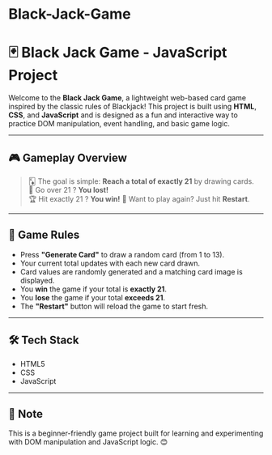 # Black-Jack-Game

# 🃏 Black Jack Game - JavaScript Project

Welcome to the **Black Jack Game**, a lightweight web-based card game inspired by the classic rules of Blackjack! This project is built using **HTML**, **CSS**, and **JavaScript** and is designed as a fun and interactive way to practice DOM manipulation, event handling, and basic game logic.

---

## 🎮 Gameplay Overview

> 🃎 The goal is simple: **Reach a total of exactly 21** by drawing cards.  
> 🙁 Go over 21 ? **You lost!**  
> 🏆 Hit exactly 21 ? **You win!**
> 🔄 Want to play again? Just hit **Restart**.

---

## 🧠 Game Rules

- Press **"Generate Card"** to draw a random card (from 1 to 13).
- Your current total updates with each new card drawn.
- Card values are randomly generated and a matching card image is displayed.
- You **win** the game if your total is **exactly 21**.
- You **lose** the game if your total **exceeds 21**.
- The **"Restart"** button will reload the game to start fresh.

---

## 🛠️ Tech Stack

- HTML5
- CSS
- JavaScript

---

## 📌 Note
This is a beginner-friendly game project built for learning and experimenting with DOM manipulation and JavaScript logic. 😊

